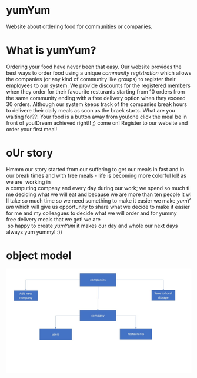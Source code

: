 # yumYum
Website about ordering food for communities or companies.

# What is yumYum?
Ordering your food have never been that easy. Our website provides the best ways to order food using a unique *community registration* which allows the companies (or any kind of community like groups) to register their employees to our system.
We provide discounts for the registered members when they order for their favourite resturants starting from  10 orders from the same community ending with a free delivery option when they exceed 30 orders.
Although our system keeps track of the companies break hours to delivere their daily meals as soon as the braek starts.
What are you waiting for??! Your food is a button away from you!one click the meal be in front of you!Dream achieved right!! ;)
come on! Register to our website and order your first meal!

# oUr story 
Hmmm our story started from our suffering to get our meals in fast and in our break times and with free meals *-* life is becoming more colorful lol! as we are  working in a computing company and every day during our work; we spend so much time deciding what we will eat and because we are more than ten people it will take so much time so we need something to make it easier we make *yumYum* which will give us opportunity to share what we decide to make it easier for me and my colleagues to decide what we will order and for yummy free delivery meals that we get! we are  so happy to create *yumYum* it makes our day and whole our next days always yum yummy! :)) 

# object model
![object model](images/Presentation1.jpg)
